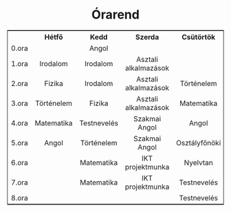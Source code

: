 <!DOCTYPE html>
<html>
<head>

</head>
<body>

<h1 style="text-align: center;">Órarend</h1>

<table style="text-align:center;align-items: center;border-collapse: collapse;border: solid 1px ;">
  <tr>
    <th></th>
    <th>Hétfő</th>
    <th>Kedd</th>
    <th>Szerda</th>
    <th>Csütörtök</th>
    <th>Péntek</th>
  </tr>
  <tr>
    <td>0.ora</td>
    <td></td>
    <td>Angol</td>
    <td></td>
    <td></td>
    <td>Webprogramozás</td>
  </tr>
  <tr>
    <td>1.ora</td>
    <td>Irodalom</td>
    <td>Irodalom</td>
    <td>Asztali alkalmazások</td>
    <td></td>
    <td>Webprogramozás</td>
</tr>
<tr>
    <td>2.ora</td>
    <td>Fizika</td>
    <td>Irodalom</td>
    <td>Asztali alkalmazások</td>
    <td>Történelem</td>
    <td>Webprogramozás</td>
</tr>
<tr>
    <td>3.ora</td>
    <td>Történelem</td>
    <td>Fizika</td>
    <td>Asztali alkalmazások</td>
    <td>Matematika</td>
    <td>Adatbázis-kezelés</td>
</tr>
<tr>
    <td>4.ora</td>
    <td>Matematika</td>
    <td>Testnevelés</td>
    <td>Szakmai Angol</td>
    <td>Angol</td>
    <td>Adatbázis-kezelés</td>
</tr>
<tr>
    <td>5.ora</td>
    <td>Angol</td>
    <td>Történelem</td>
    <td>Szakmai Angol</td>
    <td>Osztályfőnöki</td>
    <td>IKT projektmunka</td>
</tr>
<tr>
    <td>6.ora</td>
    <td></td>
    <td>Matematika</td>
    <td>IKT projektmunka</td>
    <td>Nyelvtan</td>
    <td>IKT projektmunka</td>
</tr>
<tr>
    <td>7.ora</td>
    <td></td>
    <td>Matematika</td>
    <td>IKT projektmunka</td>
    <td>Testnevelés</td>
    <td></td>
</tr>
<tr>
    <td>8.ora</td>
    <td></td>
    <td></td>
    <td></td>
    <td>Testnevelés</td>
    <td></td>
</tr>
</table>

</body>
</html>
